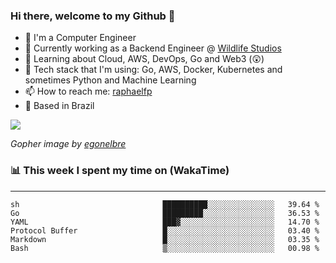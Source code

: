 ### Hi there, welcome to my Github 👋

- 📖 I'm a Computer Engineer
- 🔭 Currently working as a Backend Engineer @ [Wildlife Studios](https://wildlifestudios.com/)
- 🌱 Learning about Cloud, AWS, DevOps, Go and Web3 (😲)
- 🚀 Tech stack that I'm using: Go, AWS, Docker, Kubernetes and sometimes Python and Machine Learning
- 📫 How to reach me: [raphaelfp](https://linkedin.com/in/raphaelfp)
- 🏡 Based in Brazil

![](https://github.com/raphaelfp/gophers/blob/master/.thumb/animation/morning-coffee-3x.gif)

*Gopher image by [egonelbre](https://github.com/egonelbre/)*

### 📊 This week I spent my time on (WakaTime)

---

<!--START_SECTION:waka-->

```text
sh                                ██████████░░░░░░░░░░░░░░░   39.64 %
Go                                █████████░░░░░░░░░░░░░░░░   36.53 %
YAML                              ███▓░░░░░░░░░░░░░░░░░░░░░   14.70 %
Protocol Buffer                   █░░░░░░░░░░░░░░░░░░░░░░░░   03.40 %
Markdown                          █░░░░░░░░░░░░░░░░░░░░░░░░   03.35 %
Bash                              ▒░░░░░░░░░░░░░░░░░░░░░░░░   00.98 %
```

<!--END_SECTION:waka-->
